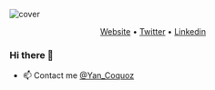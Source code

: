 ![cover](https://github.com/Yan-Coquoz/Yan-Coquoz/blob/master/img/IMG_20210406_152842.jpg)

<p align="center">
  <a href="https://portevacances.000webhostapp.com/">Website</a> •
  <a href="https://twitter.com/Yan_Coquoz">Twitter</a> •
  <a href="https://www.linkedin.com/in/yan-coquoz-41081b194">Linkedin</a>
</p>

### Hi there 👋

<!--
**Yan-Coquoz/Yan-Coquoz** is a ✨ _special_ ✨ repository because its `README.md` (this file) appears on your GitHub profile.

Here are some ideas to get you started:

- 🔭 I’m currently working on ...
- 🌱 I’m currently learning ...
- 👯 I’m looking to collaborate on ...
- 🤔 I’m looking for help with ...
- 💬 Ask me about ...
- 📫 How to reach me: ...
- 😄 Pronouns: ...
- ⚡ Fun fact: ...
-->



* 📫 Contact me [@Yan_Coquoz](https://twitter.com/Yan_Coquoz)
